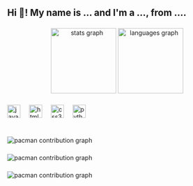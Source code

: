 <h2 align="left">Hi 👋! My name is ... and I'm a ..., from ....</h2>

###

<div align="center">
  <img src="https://github-readme-stats.vercel.app/api?username=LucasbnTosta&hide_title=false&hide_rank=false&show_icons=true&include_all_commits=true&count_private=true&disable_animations=false&theme=dracula&locale=en&hide_border=false" height="150" alt="stats graph"  />
  <img src="https://github-readme-stats.vercel.app/api/top-langs?username=LucasbnTosta&locale=en&hide_title=false&layout=compact&card_width=320&langs_count=5&theme=dracula&hide_border=false" height="150" alt="languages graph"  />
</div>

###

<div align="left">
  <img src="https://cdn.jsdelivr.net/gh/devicons/devicon/icons/javascript/javascript-original.svg" height="30" alt="javascript logo"  />
  <img width="12" />
  <img src="https://cdn.jsdelivr.net/gh/devicons/devicon/icons/html5/html5-original.svg" height="30" alt="html5 logo"  />
  <img width="12" />
  <img src="https://cdn.jsdelivr.net/gh/devicons/devicon/icons/css3/css3-original.svg" height="30" alt="css3 logo"  />
  <img width="12" />
  <img src="https://cdn.jsdelivr.net/gh/devicons/devicon/icons/python/python-original.svg" height="30" alt="python logo"  />
  <img width="12" />

###

<br clear="both">

<picture>
  <source media="(prefers-color-scheme: dark)" srcset="https://raw.githubusercontent.com/LucasbnTosta/LucasbnTosta/output/pacman-contribution-graph-dark.svg">
  <source media="(prefers-color-scheme: light)" srcset="https://raw.githubusercontent.com/LucasbnTosta/LucasbnTosta/output/pacman-contribution-graph.svg">
  <img alt="pacman contribution graph" src="https://raw.githubusercontent.com/LucasbnTosta/LucasbnTosta/output/pacman-contribution-graph.svg">
</picture>

###

<picture>
  <source media="(prefers-color-scheme: dark)" srcset="https://raw.githubusercontent.com/LucasbnTosta/LucasbnTosta/output/pacman-contribution-graph-dark.svg">
  <source media="(prefers-color-scheme: light)" srcset="https://raw.githubusercontent.com/LucasbnTosta/LucasbnTosta/output/pacman-contribution-graph.svg">
  <img alt="pacman contribution graph" src="https://raw.githubusercontent.com/LucasbnTosta/LucasbnTosta/output/pacman-contribution-graph.svg">
</picture>

###

<picture>
  <source media="(prefers-color-scheme: dark)" srcset="https://raw.githubusercontent.com/LucasbnTosta/LucasbnTosta/output/pacman-contribution-graph-dark.svg">
  <source media="(prefers-color-scheme: light)" srcset="https://raw.githubusercontent.com/LucasbnTosta/LucasbnTosta/output/pacman-contribution-graph.svg">
  <img alt="pacman contribution graph" src="https://raw.githubusercontent.com/LucasbnTosta/LucasbnTosta/output/pacman-contribution-graph.svg">
</picture>

###
